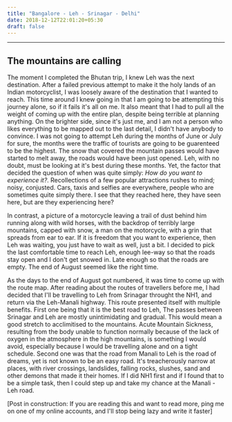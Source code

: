 ```yaml
---
title: "Bangalore - Leh - Srinagar - Delhi"
date: 2018-12-12T22:01:20+05:30
draft: false
---
```


---
## The mountains are calling

The moment I completed the Bhutan trip, I knew Leh was the next destination. After a failed previous attempt to make it the holy lands of an Indian motorcyclist, I was loosely aware of the destination that I wanted to reach. This time around I knew going in that I am going to be attempting this journey alone, so if it fails it's all on me. It also meant that I had to pull all the weight of coming up with the entire plan, despite being terrible at planning anything. On the brighter side, since it's just me, and I am not a person who likes everything to be mapped out to the last detail, I didn't have anybody to convince. I was not going to attempt Leh during the months of June or July for sure, the months were the traffic of tourists are going to be guarenteed to be the highest. The snow that covered the mountain passes would have started to melt away, the roads would have been just opened. Leh, with no doubt, must be looking at it's best during these months. Yet, the factor that decided the question of when was quite simply: *How do you want to experience it?*. Recollections of a few popular attractions rushes to mind; noisy, conjusted. Cars, taxis and selfies are everywhere, people who are sometimes quite simply there. I see that they reached here, they have seen here, but are they experiencing here?

In contrast, a picture of a motorcycle leaving a trail of dust behind him running along with wild horses, with the backdrop of terribly large mountains, capped with snow, a man on the motorcycle, with a grin that spreads from ear to ear. If it is freedom that you want to experience, then Leh was waiting, you just have to wait as well, just a bit. I decided to pick the last comfortable time to reach Leh, enough lee-way so that the roads stay open and I don't get snowed in. Late enough so that the roads are empty. The end of August seemed like the right time.

As the days to the end of August got numbered, it was time to come up with the route map. After reading about the routes of travellers before me, I had decided that I'll be travelling to Leh from Srinagar throught the NH1, and return via the Leh-Manali highway. This route presented itself with multiple benefits. First one being that it is the best road to Leh, The passes between Srinagar and Leh are mostly unintimidating and gradual. This would mean a good stretch to acclimitised to the mountains. Acute Mountain Sickness, resulting from the body unable to function normally because of the lack of oxygen in the atmosphere in the high mountains, is something I would avoid, especially because I would be travelling alone and on a tight schedule. Second one was that the road from Manali to Leh is the road of dreams, yet is not known to be an easy road. It's treacherously narrow at places, with river crossings, landslides, falling rocks, slushes, sand and other demons that made it their homes. If I did NH1 first and if I found that to be a simple task, then I could step up and take my chance at the Manali - Leh road.

[Post in construction: If you are reading this and want to read more, ping me on one of my online accounts, and I'll stop being lazy and write it faster]